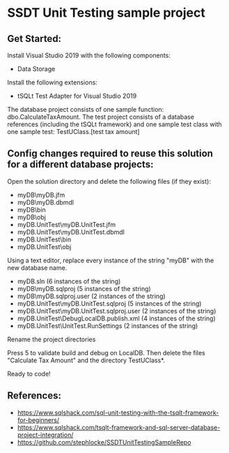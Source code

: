 # SSDT Unit Testing sample project

## Get Started:

Install Visual Studio 2019 with the following components:
- Data Storage

Install the following extensions:
- tSQLt Test Adapter for Visual Studio 2019

The database project consists of one sample function: dbo.CalculateTaxAmount.
The test project consists of a database references (including the tSQLt framework) and one sample test class with one sample test: TestUClass.[test tax amount]

## Config changes required to reuse this solution for a different database projects:

Open the solution directory and delete the following files (if they exist):
- myDB\myDB.jfm
- myDB\myDB.dbmdl
- myDB\bin
- myDB\obj
- myDB.UnitTest\myDB.UnitTest.jfm
- myDB.UnitTest\myDB.UnitTest.dbmdl
- myDB.UnitTest\bin
- myDB.UnitTest\obj

Using a text editor, replace every instance of the string "myDB" with the new database name.
- myDB.sln (6 instances of the string)
- myDB\myDB.sqlproj (5 instances of the string)
- myDB\myDB.sqlproj.user (2 instances of the string)
- myDB.UnitTest\myDB.UnitTest.sqlproj (5 instances of the string)
- myDB.UnitTest\myDB.UnitTest.sqlproj.user (2 instances of the string)
- myDB.UnitTest\DebugLocalDB.publish.xml (4 instances of the string)
- myDB.UnitTest\UnitTest.RunSettings (2 instances of the string)

Rename the project directories

Press 5 to validate build and debug on LocalDB.
Then delete the files "Calculate Tax Amount" and the directory TestUClass\*.

Ready to code!


## References:

* https://www.sqlshack.com/sql-unit-testing-with-the-tsqlt-framework-for-beginners/
* https://www.sqlshack.com/tsqlt-framework-and-sql-server-database-project-integration/
* https://github.com/stephlocke/SSDTUnitTestingSampleRepo
